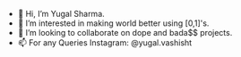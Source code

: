- 👋 Hi, I’m Yugal Sharma.
- 👀 I’m interested in making world better using [0,1]'s.
- 💞️ I’m looking to collaborate on dope and bada$$ projects.
- 📫 For any Queries Instagram: @yugal.vashisht

